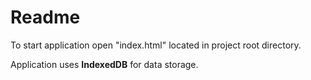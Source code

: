 # Readme
To start application open "index.html" located in project root directory.

Application uses **IndexedDB** for data storage.